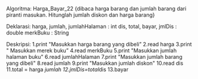 Algoritma: Harga_Bayar_22
{dibaca harga barang dan jumlah barang dari piranti masukan. Hitunglah jumlah diskon dan harga barang}

Deklarasi:
harga, jumlah, jumlahHalaman  : int
dis, total, bayar, jmlDis : double
merkBuku : String

Deskripsi:
1.print "Masukkan harga barang yang dibeli”
2.read harga
3.print " Masukkan merek buku”
4.read merkBuku
5.print "Masukkan jumlah halaman buku"
6.read jumlahHalaman
7.print "Masukkan jumlah barang yang dibeli"
8.read jumlah
9.print "Masukkan jumlah diskon"
10.read dis
11.total = harga *jumlah
12.jmlDis=total*dis
13.bayar
